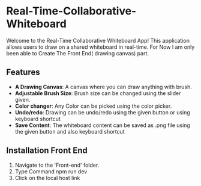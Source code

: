 # Real-Time-Collaborative-Whiteboard

Welcome to the Real-Time Collaborative Whiteboard App! This application allows users to draw on a shared whiteboard in real-time.
For Now I am only been able to Create The Front End( drawing canvas) part.

## Features

- **A Drawing Canvas**: A canvas where you can draw anything with brush.
- **Adjustable Brush Size**: Brush size can be changed using the slider given.
- **Color changer**: Any Color can be picked using the color picker.
- **Undo/redo**: Drawing can be undo/redo using the given button or using keyboard shortcut
- **Save Content**: The whiteboard content can be saved as .png file using the given button and also keyboard shortcut

## Installation Front End

1. Navigate to the 'Front-end' folder.
2. Type Command npm run dev
3. Click on the local host link
